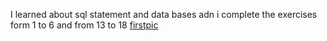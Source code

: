
I learned about sql statement and data bases adn i complete the exercises form 1 to 6 and from 13 to 18
[firstpic](https://user-images.githubusercontent.com/125550624/235375200-694236a3-21ad-4410-8feb-807816dda8c4.png)
